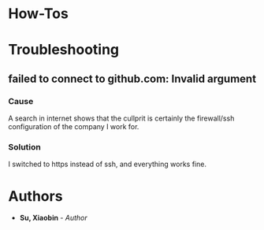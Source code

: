 # How-Tos

# Troubleshooting

## failed to connect to github.com: Invalid argument

### Cause

A search in internet shows that the cullprit is certainly the firewall/ssh configuration of the company I work for. 

### Solution

I switched to https instead of ssh, and everything works fine.

# Authors

* **Su, Xiaobin** *- Author*

